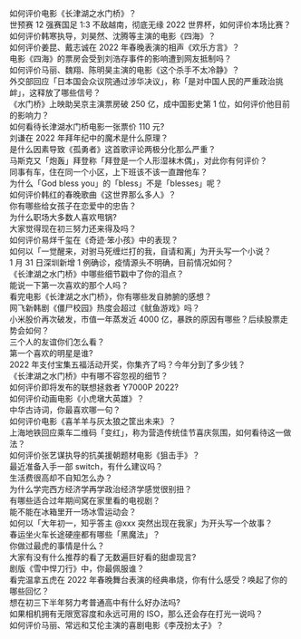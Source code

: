如何评价电影《长津湖之水门桥》？  
世预赛 12 强赛国足 1:3 不敌越南，彻底无缘 2022 世界杯，如何评价本场比赛？  
如何评价韩寒执导，刘昊然、沈腾等主演的电影《四海》？  
如何评价姜昆、戴志诚在 2022 年春晚表演的相声《欢乐方言》？  
电影《四海》的票房会受到刘浩存事件的影响遭到网友抵制吗？  
如何评价马丽、魏翔、陈明昊主演的电影《这个杀手不太冷静》？  
外交部回应「日本国会众议院通过涉华决议」，称「是对中国人民的严重政治挑衅」，这释放了哪些信号？  
《水门桥》上映助吴京主演票房破 250 亿，成中国影史第 1 位，如何评价他目前的影响力？  
如何看待长津湖水门桥电影一张票价 110 元?  
刘谦在 2022 年拜年纪中的魔术是什么原理？  
是什么因素导致《孤勇者》这首歌评论两极分化那么严重？  
马斯克又「炮轰」拜登称「拜登是一个人形湿袜木偶」，对此你有何评价？  
同事有车，住在同一个小区，上下班该不该一直蹭他车？  
为什么「God bless you」的「bless」不是「blesses」呢？  
如何评价韩红的春晚歌曲《这世界那么多人》？  
你有哪些给女孩子在恋爱中的忠告？  
为什么职场大多数人喜欢甩锅?  
大家觉得现在初三努力还来得及吗？  
如何评价易烊千玺在《奇迹·笨小孩》中的表现？  
如何以「一觉醒来，对驸马死缠烂打的我，自请和离」为开头写一个小说？  
1 月 31 日深圳新增 1 例确诊，疫情源头不明确，目前情况如何？  
《长津湖之水门桥》中哪些细节戳中了你的泪点？  
能说一下第一次喜欢的那个人吗？  
看完电影《长津湖之水门桥》，你有哪些发自肺腑的感想？  
网飞新韩剧《僵尸校园》热度会超过《鱿鱼游戏》吗？  
小米股价再次破发，市值一年蒸发近 4000 亿，暴跌的原因有哪些？后续股票走势会如何？  
三个人的友谊你们怎么看？  
第一个喜欢的明星是谁?  
2022 年支付宝集五福活动开奖，你集齐了吗？今年分到了多少钱？  
《长津湖之水门桥》中有哪不容忽视的细节？  
如何评价即将发布的联想拯救者 Y7000P 2022?  
如何评价动画电影《小虎墩大英雄》？  
中华古诗词，你最喜欢哪一句？  
如何评价电影《喜羊羊与灰太狼之筐出未来》？  
上海地铁回应乘车二维码「变红」，称为营造传统佳节喜庆氛围，如何看待这一做法？  
如何评价张艺谋执导的抗美援朝题材电影《狙击手》？  
最近准备入手一部 switch，有什么建议吗？  
生活费很高却不自知怎么办？  
为什么学完西方经济学再学政治经济学感觉很别扭？  
有哪些适合过年期间窝在家里看的电视剧？  
能不能在冰箱里开一场冰雪运动会？  
如何以「大年初一，知乎答主 @xxx 突然出现在我家」为开头写一个故事？  
春运坐火车长途硬座都有哪些「黑魔法」？  
你做过最虎的事情是什么？  
大家有没有什么推荐的看了无数遍巨好看的甜虐现言?  
剧版《雪中悍刀行》中，你最佩服谁？  
看完温拿五虎在 2022 年春晚舞台表演的经典串烧，你有什么感受？唤起了你的哪些回忆？  
想在初三下半年努力考普通高中有什么好办法吗?  
如果相机拥有无限宽容度和永远可用的 ISO，那么还会存在打光一说吗？  
如何评价马丽、常远和艾伦主演的喜剧电影《李茂扮太子》？  
